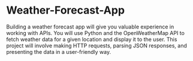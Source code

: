 # Weather-Forecast-App
Building a weather forecast app will give you valuable experience in working with APIs. You will use Python and the OpenWeatherMap API to fetch weather data for a given location and display it to the user. This project will involve making HTTP requests, parsing JSON responses, and presenting the data in a user-friendly way.
